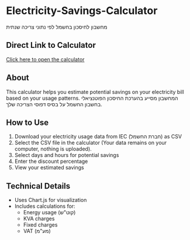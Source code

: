 # Electricity-Savings-Calculator
מחשבון לחיסכון בחשמל לפי נתוני צריכה שנתית

## Direct Link to Calculator
[Click here to open the calculator](https://amused-magnificent-grasshopper.glitch.me/)

## About
This calculator helps you estimate potential savings on your electricity bill based on your usage patterns.
המחשבון מסייע בהערכת החיסכון הפוטנציאלי בחשבון החשמל על בסיס דפוסי הצריכה שלך.

## How to Use
1. Download your electricity usage data from IEC (חברת החשמל) as CSV
2. Select the CSV file in the calculator (Your data remains on your computer, nothing is uploaded).
3. Select days and hours for potential savings
4. Enter the discount percentage
5. View your estimated savings

## Technical Details
- Uses Chart.js for visualization
- Includes calculations for:
  - Energy usage (קוט"ש)
  - KVA charges
  - Fixed charges
  - VAT (מע"מ)
